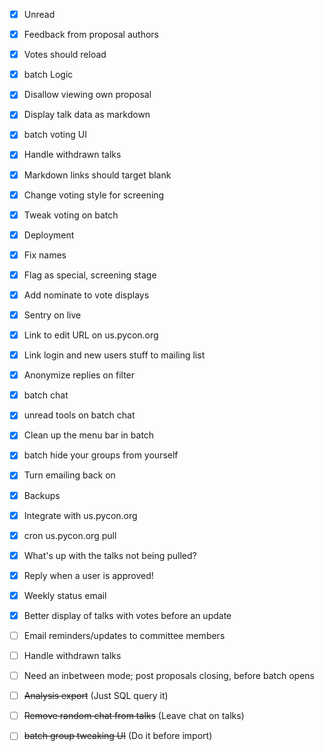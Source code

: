 - [x] Unread
- [x] Feedback from proposal authors
- [x] Votes should reload
- [x] batch Logic
- [x] Disallow viewing own proposal
- [x] Display talk data as markdown
- [x] batch voting UI
- [x] Handle withdrawn talks
- [x] Markdown links should target blank
- [x] Change voting style for screening 
- [x] Tweak voting on batch
- [x] Deployment
- [x] Fix names
- [x] Flag as special, screening stage
- [x] Add nominate to vote displays
- [x] Sentry on live
- [x] Link to edit URL on us.pycon.org
- [x] Link login and new users stuff to mailing list
- [x] Anonymize replies on filter
- [x] batch chat
- [x] unread tools on batch chat
- [x] Clean up the menu bar in batch
- [x] batch hide your groups from yourself
- [x] Turn emailing back on
- [x] Backups
- [x] Integrate with us.pycon.org
- [x] cron us.pycon.org pull
- [x] What's up with the talks not being pulled?
- [x] Reply when a user is approved!
- [x] Weekly status email
- [x] Better display of talks with votes before an update
- [ ] Email reminders/updates to committee members
- [ ] Handle withdrawn talks
- [ ] Need an inbetween mode; post proposals closing, before batch opens
- [ ] ~~Analysis export~~ (Just SQL query it)
- [ ] ~~Remove random chat from talks~~ (Leave chat on talks)
- [ ] ~~batch group tweaking UI~~ (Do it before import)

